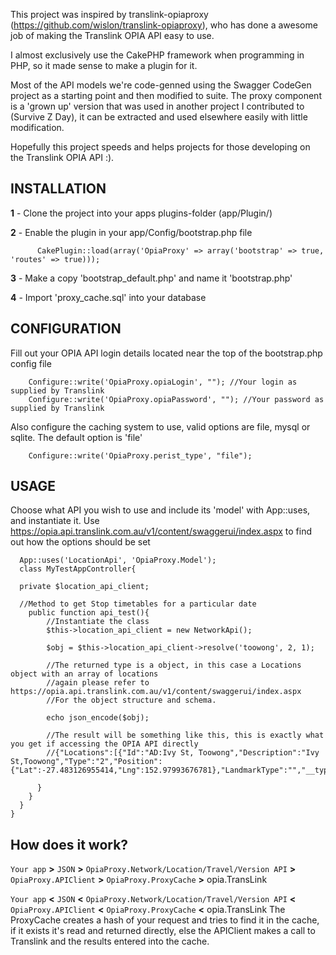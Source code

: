 This project was inspired by translink-opiaproxy (https://github.com/wislon/translink-opiaproxy), who has done a awesome job of making the 
Translink OPIA API easy to use.

I almost exclusively use the CakePHP framework when programming in PHP, so it made sense to make a plugin for it.

Most of the API models we're code-genned using the Swagger CodeGen project as a starting point and then modified to suite.
The proxy component is a 'grown up' version that was used in another project I contributed to (Survive Z Day), it can be extracted and used elsewhere easily with little modification.

Hopefully this project speeds and helps projects for those developing on the Translink OPIA API :).

## INSTALLATION

__1__ - Clone the project into your apps plugins-folder (app/Plugin/)

__2__ - Enable the plugin in your app/Config/bootstrap.php file
```
      CakePlugin::load(array('OpiaProxy' => array('bootstrap' => true, 'routes' => true)));
```

__3__ - Make a copy 'bootstrap_default.php' and name it 'bootstrap.php'

__4__ - Import 'proxy_cache.sql' into your database


## CONFIGURATION

Fill out your OPIA API login details located near the top of the bootstrap.php config file

```
    Configure::write('OpiaProxy.opiaLogin', ""); //Your login as supplied by Translink
    Configure::write('OpiaProxy.opiaPassword', ""); //Your password as supplied by Translink
```

Also configure the caching system to use, valid options are file, mysql or sqlite.
The default option is 'file'
```
    Configure::write('OpiaProxy.perist_type', "file");
```

## USAGE
Choose what API you wish to use and include its 'model' with App::uses, and instantiate it.
Use https://opia.api.translink.com.au/v1/content/swaggerui/index.aspx to find out how the options should be set
```
  App::uses('LocationApi', 'OpiaProxy.Model');
  class MyTestAppController{
  
  private $location_api_client;
  
  //Method to get Stop timetables for a particular date 
    public function api_test(){
        //Instantiate the class
        $this->location_api_client = new NetworkApi();
    
        $obj = $this->location_api_client->resolve('toowong', 2, 1);
  
        //The returned type is a object, in this case a Locations object with an array of locations
        //again please refer to https://opia.api.translink.com.au/v1/content/swaggerui/index.aspx
        //For the object structure and schema.
  
        echo json_encode($obj);
        
        //The result will be something like this, this is exactly what you get if accessing the OPIA API directly
        //{"Locations":[{"Id":"AD:Ivy St, Toowong","Description":"Ivy St,Toowong","Type":"2","Position":{"Lat":-27.483126955414,"Lng":152.97993676781},"LandmarkType":"","__type":"Address:http:\/\/opia.api.translink.com.au\/2012\/04","StreetName":"Ivy","StreetNumber":"","StreetType":"St","Suburb":"Toowong"
        
      }
    }
  }
}
```


## How does it work? 
`Your app`  **>** `JSON` **>** `OpiaProxy.Network/Location/Travel/Version API` **>** `OpiaProxy.APIClient` **>** `OpiaProxy.ProxyCache` **>** opia.TransLink

`Your app`  **<** `JSON` **<** `OpiaProxy.Network/Location/Travel/Version API` **<** `OpiaProxy.APIClient` **<** `OpiaProxy.ProxyCache` **<** opia.TransLink
The ProxyCache creates a hash of your request and tries to find it in the cache, if it exists it's read and returned directly, else the APIClient makes a call to Translink and the results entered into the cache.
